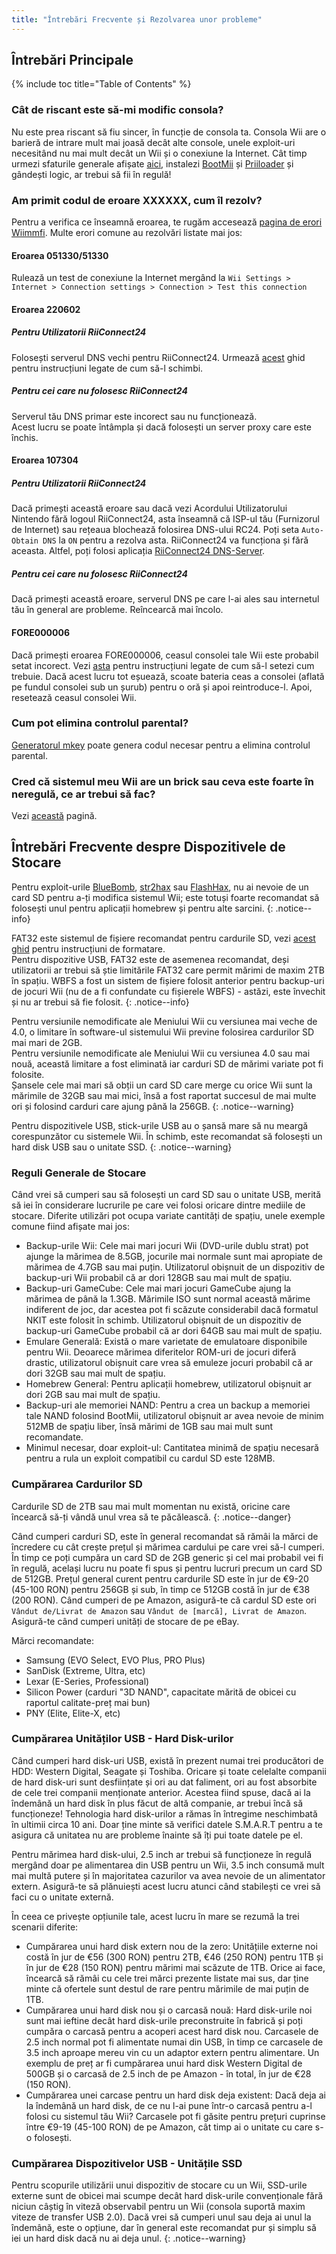 ```yaml
---
title: "Întrebări Frecvente și Rezolvarea unor probleme"
---
```


## Întrebări Principale

{% include toc title="Table of Contents" %}

### Cât de riscant este să-mi modific consola?
Nu este prea riscant să fiu sincer, în funcție de consola ta. Consola Wii are o barieră de intrare mult mai joasă decât alte console, unele exploit-uri necesitând nu mai mult decât un Wii și o conexiune la Internet. Cât timp urmezi sfaturile generale afișate [aici](bricks#brick-prevention), instalezi [BootMii](bootmii) și [Priiloader](priiloader) și gândești logic, ar trebui să fii în regulă!

### Am primit codul de eroare XXXXXX, cum îl rezolv?
Pentru a verifica ce înseamnă eroarea, te rugăm accesează [pagina de erori Wiimmfi](https://wiimmfi.de/error). Multe erori comune au rezolvări listate mai jos:

#### Eroarea 051330/51330

Rulează un test de conexiune la Internet mergând la `Wii Settings > Internet > Connection settings > Connection > Test this connection`

#### Eroarea 220602

##### Pentru Utilizatorii RiiConnect24

Folosești serverul DNS vechi pentru RiiConnect24. Urmează [acest](riiconnect24#section-iv---connecting) ghid pentru instrucțiuni legate de cum să-l schimbi.

##### Pentru cei care nu folosesc RiiConnect24

Serverul tău DNS primar este incorect sau nu funcționează.<br> Acest lucru se poate întâmpla și dacă folosești un server proxy care este închis.

#### Eroarea 107304

##### Pentru Utilizatorii RiiConnect24

Dacă primești această eroare sau dacă vezi Acordului Utilizatorului Nintendo fără logoul RiiConnect24, asta înseamnă că ISP-ul tău (Furnizorul de Internet) sau rețeaua blochează folosirea DNS-ului RC24. Poți seta `Auto-Obtain DNS` la `ON` pentru a rezolva asta. RiiConnect24 va funcționa și fără aceasta. Altfel, poți folosi aplicația [RiiConnect24 DNS-Server](https://github.com/RiiConnect24/DNS-Server/releases/latest).

##### Pentru cei care nu folosesc RiiConnect24

Dacă primești această eroare, serverul DNS pe care l-ai ales sau internetul tău în general are probleme. Reîncearcă mai încolo.

#### FORE000006

Dacă primești eroarea FORE000006, ceasul consolei tale Wii este probabil setat incorect. Vezi [asta](wiiconnect24#updating-rtc-clock) pentru instrucțiuni legate de cum să-l setezi cum trebuie. Dacă acest lucru tot eșuează, scoate bateria ceas a consolei (aflată pe fundul consolei sub un șurub) pentru o oră și apoi reintroduce-l. Apoi, resetează ceasul consolei Wii.

### Cum pot elimina controlul parental?
[Generatorul mkey](https://mkey.eiphax.tech/) poate genera codul necesar pentru a elimina controlul parental.

### Cred că sistemul meu Wii are un brick sau ceva este foarte în neregulă, ce ar trebui să fac?
Vezi [această](bricks) pagină.

## Întrebări Frecvente despre Dispozitivele de Stocare

Pentru exploit-urile [BlueBomb](bluebomb), [str2hax](str2hax) sau [FlashHax](flashhax), nu ai nevoie de un card SD pentru a-ți modifica sistemul Wii; este totuși foarte recomandat să folosești unul pentru aplicații homebrew și pentru alte sarcini.
{: .notice--info}

FAT32 este sistemul de fișiere recomandat pentru cardurile SD, vezi [acest ghid](https://wiki.hacks.guide/wiki/Formatting_an_SD_card) pentru instrucțiuni de formatare.<br> Pentru dispozitive USB, FAT32 este de asemenea recomandat, deși utilizatorii ar trebui să știe limitările FAT32 care permit mărimi de maxim 2TB în spațiu. WBFS a fost un sistem de fișiere folosit anterior pentru backup-uri de jocuri Wii (nu de a fi confundate cu fișierele WBFS) - astăzi, este învechit și nu ar trebui să fie folosit.
{: .notice--info}

Pentru versiunile nemodificate ale Meniului Wii cu versiunea mai veche de 4.0, o limitare în software-ul sistemului Wii previne folosirea cardurilor SD mai mari de 2GB.<br> Pentru versiunile nemodificate ale Meniului Wii cu versiunea 4.0 sau mai nouă, această limitare a fost eliminată iar carduri SD de mărimi variate pot fi folosite.<br> Șansele cele mai mari să obții un card SD care merge cu orice Wii sunt la mărimile de 32GB sau mai mici, însă a fost raportat succesul de mai multe ori și folosind carduri care ajung până la 256GB.
{: .notice--warning}

Pentru dispozitivele USB, stick-urile USB au o șansă mare să nu meargă corespunzător cu sistemele Wii. În schimb, este recomandat să folosești un hard disk USB sau o unitate SSD.
{: .notice--warning}

### Reguli Generale de Stocare

Când vrei să cumperi sau să folosești un card SD sau o unitate USB, merită să iei în considerare lucrurile pe care vei folosi oricare dintre mediile de stocare. Diferite utilizări pot ocupa variate cantități de spațiu, unele exemple comune fiind afișate mai jos:

+ Backup-urile Wii: Cele mai mari jocuri Wii (DVD-urile dublu strat) pot ajunge la mărimea de 8.5GB, jocurile mai normale sunt mai apropiate de mărimea de 4.7GB sau mai puțin. Utilizatorul obișnuit de un dispozitiv de backup-uri Wii probabil că ar dori 128GB sau mai mult de spațiu.
+ Backup-uri GameCube: Cele mai mari jocuri GameCube ajung la mărimea de până la 1.3GB. Mărimile ISO sunt normal această mărime indiferent de joc, dar acestea pot fi scăzute considerabil dacă formatul NKIT este folosit în schimb. Utilizatorul obișnuit de un dispozitiv de backup-uri GameCube probabil că ar dori 64GB sau mai mult de spațiu.
+ Emulare Generală: Există o mare varietate de emulatoare disponibile pentru Wii. Deoarece mărimea diferitelor ROM-uri de jocuri diferă drastic, utilizatorul obișnuit care vrea să emuleze jocuri probabil că ar dori 32GB sau mai mult de spațiu.
+ Homebrew General: Pentru aplicații homebrew, utilizatorul obișnuit ar dori 2GB sau mai mult de spațiu.
+ Backup-uri ale memoriei NAND: Pentru a crea un backup a memoriei tale NAND folosind BootMii, utilizatorul obișnuit ar avea nevoie de minim 512MB de spațiu liber, însă mărimi de 1GB sau mai mult sunt recomandate.
+ Minimul necesar, doar exploit-ul: Cantitatea minimă de spațiu necesară pentru a rula un exploit compatibil cu cardul SD este 128MB.

### Cumpărarea Cardurilor SD

Cardurile SD de 2TB sau mai mult momentan nu există, oricine care încearcă să-ți vândă unul vrea să te păcălească.
{: .notice--danger}

Când cumperi carduri SD, este în general recomandat să rămâi la mărci de încredere cu cât crește prețul și mărimea cardului pe care vrei să-l cumperi. În timp ce poți cumpăra un card SD de 2GB generic și cel mai probabil vei fi în regulă, același lucru nu poate fi spus și pentru lucruri precum un card SD de 512GB. Prețul general curent pentru cardurile SD este în jur de €9-20 (45-100 RON) pentru 256GB și sub, în timp ce 512GB costă în jur de €38 (200 RON). Când cumperi de pe Amazon, asigură-te că cardul SD este ori `Vândut de/Livrat de Amazon` sau `Vândut de [marcă], Livrat de Amazon`. Asigură-te când cumperi unități de stocare de pe eBay.

Mărci recomandate:
+ Samsung (EVO Select, EVO Plus, PRO Plus)
+ SanDisk (Extreme, Ultra, etc)
+ Lexar (E-Series, Professional)
+ Silicon Power (carduri "3D NAND", capacitate mărită de obicei cu raportul calitate-preț mai bun)
+ PNY (Elite, Elite-X, etc)

### Cumpărarea Unităților USB - Hard Disk-urilor

Când cumperi hard disk-uri USB, există în prezent numai trei producători de HDD: Western Digital, Seagate și Toshiba. Oricare și toate celelalte companii de hard disk-uri sunt desființate și ori au dat faliment, ori au fost absorbite de cele trei companii menționate anterior. Acestea fiind spuse, dacă ai la îndemână un hard disk în plus făcut de altă companie, ar trebui încă să funcționeze! Tehnologia hard disk-urilor a rămas în întregime neschimbată în ultimii circa 10 ani. Doar ține minte să verifici datele S.M.A.R.T pentru a te asigura că unitatea nu are probleme înainte să îți pui toate datele pe el.

Pentru mărimea hard disk-ului, 2.5 inch ar trebui să funcționeze în regulă mergând doar pe alimentarea din USB pentru un Wii, 3.5 inch consumă mult mai multă putere și în majoritatea cazurilor va avea nevoie de un alimentator extern. Asigură-te să plănuiești acest lucru atunci când stabilești ce vrei să faci cu o unitate externă.

În ceea ce privește opțiunile tale, acest lucru în mare se rezumă la trei scenarii diferite:

+ Cumpărarea unui hard disk extern nou de la zero: Unitățiile externe noi costă în jur de €56 (300 RON) pentru 2TB, €46 (250 RON) pentru 1TB și în jur de €28 (150 RON) pentru mărimi mai scăzute de 1TB. Orice ai face, încearcă să rămâi cu cele trei mărci prezente listate mai sus, dar ține minte că ofertele sunt destul de rare pentru mărimile de mai puțin de 1TB.
+ Cumpărarea unui hard disk nou și o carcasă nouă: Hard disk-urile noi sunt mai ieftine decât hard disk-urile preconstruite în fabrică și poți cumpăra o carcasă pentru a acoperi acest hard disk nou. Carcasele de 2.5 inch normal pot fi alimentate numai din USB, în timp ce carcasele de 3.5 inch aproape mereu vin cu un adaptor extern pentru alimentare. Un exemplu de preț ar fi cumpărarea unui hard disk Western Digital de 500GB și o carcasă de 2.5 inch de pe Amazon - în total, în jur de €28 (150 RON).
+ Cumpărarea unei carcase pentru un hard disk deja existent: Dacă deja ai la îndemână un hard disk, de ce nu l-ai pune într-o carcasă pentru a-l folosi cu sistemul tău Wii? Carcasele pot fi găsite pentru prețuri cuprinse între €9-19 (45-100 RON) de pe Amazon, cât timp ai o unitate cu care s-o folosești.

### Cumpărarea Dispozitivelor USB - Unitățile SSD

Pentru scopurile utilizării unui dispozitiv de stocare cu un Wii, SSD-urile externe sunt de obicei mai scumpe decât hard disk-urile convenționale fără niciun câștig în viteză observabil pentru un Wii (consola suportă maxim viteze de transfer USB 2.0). Dacă vrei să cumperi unul sau deja ai unul la îndemână, este o opțiune, dar în general este recomandat pur și simplu să iei un hard disk dacă nu ai deja unul.
{: .notice--warning}
